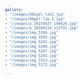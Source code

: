 ```yaml
---
gallery:
- "/images/001gel-lak2.jpg"
- "/images/00gel-lak-1.jpg"
- "/images/p_20170427_140626.jpg"
- "/images/p_20180219_113742.jpg"
- "/images/img_5304.jpg"
- "/images/img_1995.jpg"
- "/images/img_5291.jpg"
- "/images/img_5280.jpg"
- "/images/img_5287.jpg"
- "/images/img_5255.jpg"
- "/images/img_5313.jpg"
- "/images/img_5273.jpg"

---
```

